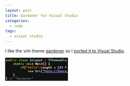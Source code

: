 ```yaml
---
layout: post
title: Gardener for Visual Studio
categories:
  - code
tags:
  - visual studio
---
```


I like the vim theme [gardener](http://www.vim.org/scripts/script.php?script_id=1348) so I [ported it to Visual Studio](http://studiostyl.es/schemes/gardener).

![gardner](/images/gardener.png)
